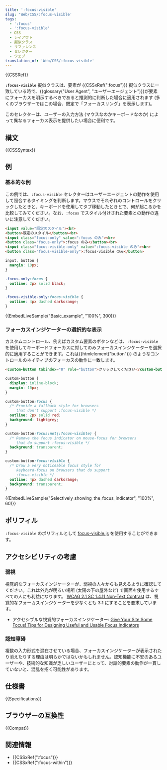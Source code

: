 ```yaml
---
title: ':focus-visible'
slug: 'Web/CSS/:focus-visible'
tags:
  - ':focus'
  - ':focus-visible'
  - CSS
  - レイアウト
  - 擬似クラス
  - リファレンス
  - セレクター
  - ウェブ
translation_of: 'Web/CSS/:focus-visible'
---
```

{{CSSRef}}

**`:focus-visible`** 擬似クラスは、要素が {{CSSxRef(":focus")}} 擬似クラスに一致している時で、{{glossary("User Agent", "ユーザーエージェント")}}が要素にフォーカスを明示するべきであると推測的に判断した場合に適用されます (多くのブラウザーではこの場合、既定で「フォーカスリング」を表示します)。

このセレクターは、ユーザーの入力方法 (マウスなのかキーボードなのか) によって異なるフォーカス表示を提供したい場合に便利です。

## 構文

{{CSSSyntax}}

## 例

<h3 id="Basic_example">基本的な例</h3>

この例では、`:focus-visible` セレクターはユーザーエージェントの動作を使用して照合するタイミングを判断します。マウスでそれぞれのコントロールをクリックしたときと、キーボードを使用してタブ移動したときとで、何が起こるかを比較してみてください。なお、`:focus` でスタイル付けされた要素との動作の違いに注意してください。

```html
<input value="既定のスタイル"><br>
<button>既定のスタイル</button><br>
<input class="focus-only" value=":focus のみ"><br>
<button class="focus-only">:focus のみ</button><br>
<input class="focus-visible-only" value=":focus-visible のみ"><br>
<button class="focus-visible-only">:focus-visible のみ</button>
```

```css
input, button {
  margin: 10px;
}

.focus-only:focus {
  outline: 2px solid black;
}

.focus-visible-only:focus-visible {
  outline: 4px dashed darkorange;
}
```

{{EmbedLiveSample("Basic_example", "100%", 300)}}

<h3 id="Selectively_showing_the_focus_indicator">フォーカスインジケーターの選択的な表示</h3>

カスタムコントロール、例えばカスタム要素のボタンなどは、`:focus-visible` を使用してキーボードフォーカスに対してのみフォーカスインジケーターを選択的に適用することができます。これは{{htmlelement("button")}} のようなコントロールのネイティブのフォーカスの動作に一致します。

```html
<custom-button tabindex="0" role="button">クリックしてください</custom-button>
```

```css
custom-button {
  display: inline-block;
  margin: 10px;
}

custom-button:focus {
  /* Provide a fallback style for browsers
     that don't support :focus-visible */
  outline: 2px solid red;
  background: lightgrey;
}

custom-button:focus:not(:focus-visible) {
  /* Remove the focus indicator on mouse-focus for browsers
     that do support :focus-visible */
  background: transparent;
}

custom-button:focus-visible {
  /* Draw a very noticeable focus style for
     keyboard-focus on browsers that do support
     :focus-visible */
  outline: 4px dashed darkorange;
  background: transparent;
}
```

{{EmbedLiveSample("Selectively_showing_the_focus_indicator", "100%", 60)}}

## ポリフィル

`:focus-visible` のポリフィルとして [focus-visible.js](https://github.com/WICG/focus-visible) を使用することができます。

## アクセシビリティの考慮

### 弱視

視覚的なフォーカスインジケーターが、弱視の人々からも見えるように確認してください。これは外光が明るい場所 (太陽の下の屋外など) で画面を使用するすべての人にも利益になります。 [WCAG 2.1 SC 1.4.11 Non-Text Contrast](https://www.w3.org/WAI/WCAG21/Understanding/non-text-contrast.html) は、視覚的なフォーカスインジケーターを少なくとも 3:1 にすることを要求しています。

- アクセシブルな視覚的フォーカスインジケーター: [Give Your Site Some Focus! Tips for Designing Useful and Usable Focus Indicators](https://www.deque.com/blog/give-site-focus-tips-designing-usable-focus-indicators/)

### 認知障碍

複数の入力形式を混在させている場合、フォーカスインジケーターが表示されたり消えたりする理由は明らかではないかもしれません。認知機能に不安のあるユーザーや、技術的な知識が乏しいユーザーにとって、対話的要素の動作が一貫していないと、混乱を招く可能性があります。

## 仕様書

{{Specifications}}

## ブラウザーの互換性

{{Compat}}

## 関連情報

- {{CSSxRef(":focus")}}
- {{CSSxRef(":focus-within")}}
